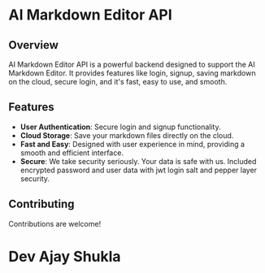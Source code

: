# AI Markdown Editor API

## Overview
AI Markdown Editor API is a powerful backend designed to support the AI Markdown Editor. It provides features like login, signup, saving markdown on the cloud, secure login, and it's fast, easy to use, and smooth.

## Features
- **User Authentication**: Secure login and signup functionality.
- **Cloud Storage**: Save your markdown files directly on the cloud.
- **Fast and Easy**: Designed with user experience in mind, providing a smooth and efficient interface.
- **Secure**: We take security seriously. Your data is safe with us. Included encrypted password and user data with jwt login salt and pepper layer security.

## Contributing
Contributions are welcome!

# Dev **Ajay Shukla**